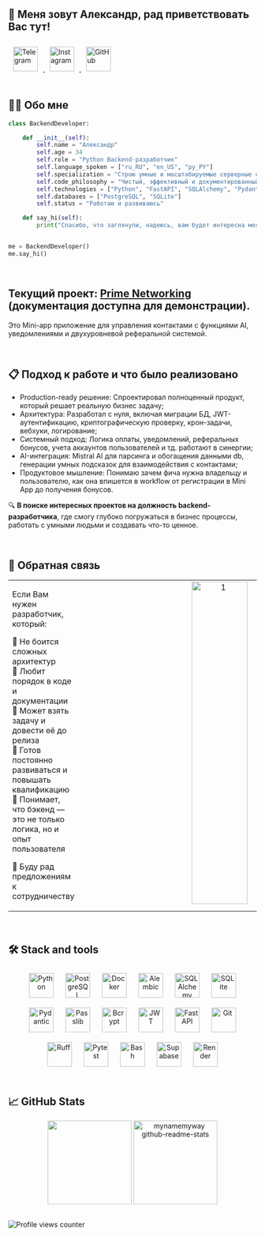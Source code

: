## 👋 Меня зовут Александр, рад приветствовать Вас тут!

<div align="left">
  <a href="https://t.me/mynamemyway" target="_blank">
    <img src="https://img.shields.io/badge/Telegram-21232B?style=for-the-badge&logo=telegram&logoColor=5FDBFB" alt="Telegram" height="50" style="margin: 10px;" />
  </a>
  <a href="https://instagram.com/myname_myway" target="_blank">
    <img src="https://img.shields.io/badge/Instagram-21232B?style=for-the-badge&logo=instagram&logoColor=5FDBFB" alt="Instagram" height="50" style="margin: 10px;" />
  </a>
  <a href="https://github.com/mynamemyway" target="_blank">
    <img src="https://img.shields.io/badge/GitHub-21232B?style=for-the-badge&logo=github&logoColor=5FDBFB" alt="GitHub" height="50" style="margin: 10px;" />
  </a>
</div>

<br/>

## 👨‍💻 Обо мне

```python
class BackendDeveloper:

    def __init__(self):
        self.name = "Александр"
        self.age = 34
        self.role = "Python Backend-разработчик"
        self.language_spoken = ["ru_RU", "en_US", "py_PY"]
        self.specialization = "Строю умные и масштабируемые серверные системы"
        self.code_philosophy = "Чистый, эффективный и документированный код"
        self.technologies = ["Python", "FastAPI", "SQLAlchemy", "Pydantic", "Alembic", "Uvicorn"]
        self.databases = ["PostgreSQL", "SQLite"]
        self.status = "Работаю и развиваюсь"

    def say_hi(self):
        print("Спасибо, что заглянули, надеюсь, вам будет интересна моя работа.")


me = BackendDeveloper()
me.say_hi()
```

<br/>

## Текущий проект: [Prime Networking](https://github.com/mynamemyway/PrimeNet_Demo_Documentation) (документация доступна для демонстрации).  
Это Mini-app приложение для управления контактами с функциями AI, уведомлениями и двухуровневой реферальной системой.

<br/>

## 📋 Подход к работе и что было реализовано  
- Production-ready решение: Спроектировал полноценный продукт, который решает реальную бизнес задачу;
- Архитектура: Разработал с нуля, включая миграции БД, JWT-аутентификацию, криптографическую проверку, крон-задачи, вебхуки, логирование;
- Системный подход: Логика оплаты, уведомлений, реферальных бонусов, учета аккаунтов пользователей и тд. работают в синергии;
- AI-интеграция: Mistral AI для парсинга и обогащения данными db, генерации умных подсказок для взаимодействия с контактами;
- Продуктовое мышление: Понимаю зачем фича нужна владельцу и пользователю, как она впишется в workflow от регистрации в Mini App до получения бонусов.

🔍 **В поиске интересных проектов на должность backend-разработчика**, где смогу глубоко погружаться в бизнес процессы, работать с умными людьми и создавать что-то ценное.

<br/>


## 📲 Обратная связь  
<table><tr><td valign="top" width="50%">

Если Вам нужен разработчик, который:  

🔹 Не боится сложных архитектур  
🔹 Любит порядок в коде и документации  
🔹 Может взять задачу и довести её до релиза  
🔹 Готов постоянно развиваться и повышать квалификацию  
🔹 Понимает, что бэкенд — это не только логика, но и опыт пользователя  

🚀 Буду рад предложениям к сотрудничеству

</td><td valign="top" width="50%">
<div align="center">
<img width="556" height="654" alt="1" src="https://github.com/user-attachments/assets/60d1faf5-7666-4ddb-bb7c-9de5745fc947" align="center" style="width: 45%" />
</div>

</td></tr></table>

<br/>

## 🛠 Stack and tools
<div align="center">
  <a href="https://www.python.org/" target="_blank"><img style="margin: 10px;" src="https://img.shields.io/badge/Python-21232B?style=for-the-badge&logo=python&logoColor=5FDBFB" alt="Python" height="50" /></a>
  <a href="https://www.postgresql.org/" target="_blank"><img style="margin: 10px;" src="https://img.shields.io/badge/PostgreSQL-21232B?style=for-the-badge&logo=postgresql&logoColor=5FDBFB" alt="PostgreSQL" height="50" /></a>
  <a href="https://www.docker.com/" target="_blank"><img style="margin: 10px;" src="https://img.shields.io/badge/Docker-21232B?style=for-the-badge&logo=docker&logoColor=5FDBFB" alt="Docker" height="50" /></a>
  <a href="https://alembic.sqlalchemy.org/en/latest/" target="_blank"><img style="margin: 10px;" src="https://img.shields.io/badge/Alembic-21232B?style=for-the-badge&logo=alembic&logoColor=5FDBFB" alt="Alembic" height="50" /></a>
  <a href="https://www.sqlalchemy.org/" target="_blank"><img style="margin: 10px;" src="https://img.shields.io/badge/SQLAlchemy-21232B?style=for-the-badge&logo=sqlalchemy&logoColor=5FDBFB" alt="SQLAlchemy" height="50" /></a>
  <a href="https://www.sqlite.org/index.html" target="_blank"><img style="margin: 10px;" src="https://img.shields.io/badge/SQLite-21232B?style=for-the-badge&logo=sqlite&logoColor=5FDBFB" alt="SQLite" height="50" /></a>
  <a href="https://pydantic-docs.helpmanual.io/" target="_blank"><img style="margin: 10px;" src="https://img.shields.io/badge/Pydantic-21232B?style=for-the-badge&logo=pydantic&logoColor=5FDBFB" alt="Pydantic" height="50" /></a>
  <a href="https://pypi.org/project/passlib/" target="_blank"><img style="margin: 10px;" src="https://img.shields.io/badge/Passlib-21232B?style=for-the-badge&logo=pypi&logoColor=5FDBFB" alt="Passlib" height="50" /></a>
  <a href="https://pypi.org/project/bcrypt/" target="_blank"><img style="margin: 10px;" src="https://img.shields.io/badge/Bcrypt-21232B?style=for-the-badge&logo=pypi&logoColor=5FDBFB" alt="Bcrypt" height="50" /></a>
  <a href="https://jwt.io/" target="_blank"><img style="margin: 10px;" src="https://img.shields.io/badge/JWT-21232B?style=for-the-badge&logo=json-web-tokens&logoColor=5FDBFB" alt="JWT" height="50" /></a>
  <a href="https://fastapi.tiangolo.com/" target="_blank"><img style="margin: 10px;" src="https://img.shields.io/badge/FastAPI-21232B?style=for-the-badge&logo=fastapi&logoColor=5FDBFB" alt="FastAPI" height="50" /></a>
  <a href="https://github.com/" target="_blank"><img style="margin: 10px;" src="https://img.shields.io/badge/GitHub-21232B?style=for-the-badge&logo=github&logoColor=5FDBFB" alt="Git" height="50" /></a>
  <a href="https://ruff.rs/" target="_blank"><img style="margin: 10px;" src="https://img.shields.io/badge/Ruff-21232B?style=for-the-badge&logo=ruff&logoColor=5FDBFB" alt="Ruff" height="50" /></a>
  <a href="https://pytest.org/" target="_blank"><img style="margin: 10px;" src="https://img.shields.io/badge/Pytest-21232B?style=for-the-badge&logo=pytest&logoColor=5FDBFB" alt="Pytest" height="50" /></a>
  <a href="https://www.gnu.org/software/bash/" target="_blank"><img style="margin: 10px;" src="https://img.shields.io/badge/Bash-21232B?style=for-the-badge&logo=gnu-bash&logoColor=5FDBFB" alt="Bash" height="50" /></a>
  <a href="https://supabase.com/" target="_blank"><img style="margin: 10px;" src="https://img.shields.io/badge/Supabase-21232B?style=for-the-badge&logo=supabase&logoColor=5FDBFB" alt="Supabase" height="50" /></a>
  <a href="https://render.com/" target="_blank"><img style="margin: 10px;" src="https://img.shields.io/badge/Render-21232B?style=for-the-badge&logo=render&logoColor=5FDBFB" alt="Render" height="50" /></a>
</div>

<br/>  

## 📈 GitHub Stats

<div align="center">
  <img src="https://github-readme-streak-stats-eight.vercel.app/?user=mynamemyway&theme=react" height="170" />
  <img src="https://github-readme-stats.vercel.app/api?username=mynamemyway&layout=compact&show_icons=true&theme=react" alt="mynamemyway github-readme-stats" height="170" />
</div>

##

![Profile views counter](https://komarev.com/ghpvc/?username=mynamemyway&&style=flat-square)
